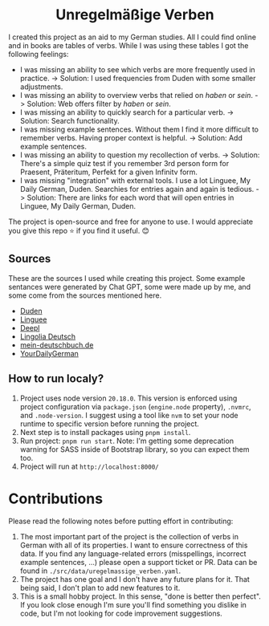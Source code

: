 <h1 align="center">
  Unregelmäßige Verben
</h1>

I created this project as an aid to my German studies. All I could find online and in books are tables of verbs. While I was using these tables I got the following feelings:
- I was missing an ability to see which verbs are more frequently used in practice. -> Solution: I used frequencies from Duden with some smaller adjustments.
- I was missing an ability to overview verbs that relied on _haben_ or _sein_. -> Solution: Web offers filter by _haben_ or _sein_.
- I was missing an ability to quickly search for a particular verb. -> Solution: Search functionality.
- I was missing example sentences. Without them I find it more difficult to remember verbs. Having proper context is helpful. -> Solution: Add example sentences. 
- I was missing an ability to question my recollection of verbs. -> Solution: There's a simple quiz test if you remember 3rd person form for Praesent, Präteritum, Perfekt for a given Infinitv form.
- I was missing "integration" with external tools. I use a lot Linguee, My Daily German, Duden. Searchies for entries again and again is tedious. -> Solution: There are links for each word that will open entries in Linguee, My Daily German, Duden.

The project is open-source and free for anyone to use. I would appreciate you give this repo ⭐️ if you find it useful. 😊

## Sources
These are the sources I used while creating this project. Some example sentances were generated by Chat GPT, some were made up by me, and some come from the sources mentioned here.

- [Duden](https://www.duden.de)
- [Linguee](https://www.linguee.com)
- [Deepl](https://www.deepl.com)
- [Lingolia Deutsch](https://deutsch.lingolia.com)
- [mein-deutschbuch.de](https://mein-deutschbuch.de)
- [YourDailyGerman](https://yourdailygerman.com/)

## How to run localy?
1. Project uses node version `20.18.0`. This version is enforced using project configuration via `package.json` (`engine.node` property), `.nvmrc`, and `.node-version`. I suggest using a tool like `nvm` to set your node runtime to specific version before running the project.
2. Next step is to install packages using `pnpm install`.
3. Run project: `pnpm run start`. Note: I'm getting some deprecation warning for SASS inside of Bootstrap library, so you can expect them too.
4. Project will run at `http://localhost:8000/`

# Contributions
Please read the following notes before putting effort in contributing:
1. The most important part of the project is the collection of verbs in German with all of its properties. I want to ensure correctness of this data. If you find any language-related errors (misspellings, incorrect example sentences, ...) please open a support ticket or PR. Data can be found in `./src/data/uregelmassige_verben.yaml`.
2. The project has one goal and I don't have any future plans for it. That being said, I don't plan to add new features to it.
3. This is a small hobby project. In this sense, "done is better then perfect". If you look close enough I'm sure you'll find something you dislike in code, but I'm not looking for code improvement suggestions.
